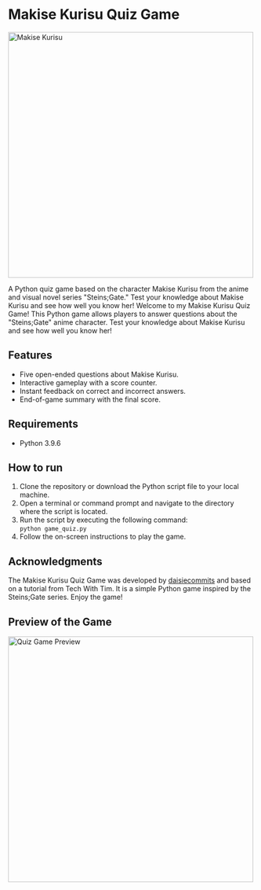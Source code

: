 # Makise Kurisu Quiz Game

<img src="https://cdn-cf-east.streamable.com/image/mx5vys.jpg" alt="Makise Kurisu" width="500">

A Python quiz game based on the character Makise Kurisu from the anime and visual novel series "Steins;Gate." Test your knowledge about Makise Kurisu and see how well you know her!
Welcome to my Makise Kurisu Quiz Game! This Python game allows players to answer questions about the "Steins;Gate" anime character. Test your knowledge about Makise Kurisu and see how well you know her!

## Features

- Five open-ended questions about Makise Kurisu.
- Interactive gameplay with a score counter.
- Instant feedback on correct and incorrect answers.
- End-of-game summary with the final score.

## Requirements

- Python 3.9.6

## How to run

1. Clone the repository or download the Python script file to your local machine.
2. Open a terminal or command prompt and navigate to the directory where the script is located.
3. Run the script by executing the following command:  
   ```python game_quiz.py```
4. Follow the on-screen instructions to play the game.

## Acknowledgments

The Makise Kurisu Quiz Game was developed by <a href="https://github.com/daisiecommits">daisiecommits</a> and based on a tutorial from Tech With Tim. It is a simple Python game inspired by the Steins;Gate series. Enjoy the game!

## Preview of the Game

<img src="quiz_game_demo.gif" alt="Quiz Game Preview" width="500">
